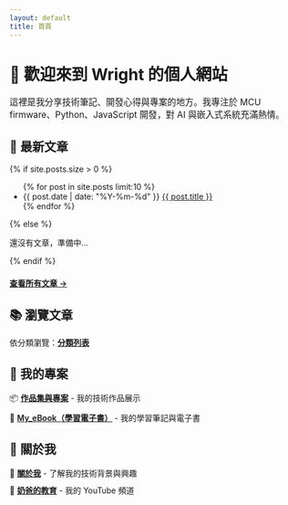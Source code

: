 ```yaml
---
layout: default
title: 首頁
---
```


<!-- Hero Section -->
<div class="hero-section">
  <h1>👋 歡迎來到 Wright 的個人網站</h1>
  <p style="font-size: 1.1em; margin-bottom: 0;">這裡是我分享技術筆記、開發心得與專案的地方。我專注於 MCU firmware、Python、JavaScript 開發，對 AI 與嵌入式系統充滿熱情。</p>
</div>

<!-- 最新文章 -->
<div class="home-section">
  <h2>📝 最新文章</h2>
  {% if site.posts.size > 0 %}
  <ul>
    {% for post in site.posts limit:10 %}
    <li>
      <span>{{ post.date | date: "%Y-%m-%d" }}</span>
      <a href="{{ post.url | relative_url }}">{{ post.title }}</a>
    </li>
    {% endfor %}
  </ul>
  {% else %}
  <p>還沒有文章，準備中...</p>
  {% endif %}
  <p style="margin-top: 20px;">
    <a href="{{ '/posts' | relative_url }}" style="font-weight: 600;">查看所有文章 →</a>
  </p>
</div>

<!-- 瀏覽文章 -->
<div class="home-section">
  <h2>📚 瀏覽文章</h2>
  <p>依分類瀏覽：<a href="{{ '/categories' | relative_url }}" style="font-weight: 600;">分類列表</a></p>
</div>

<!-- 專案 -->
<div class="home-section">
  <h2>🚀 我的專案</h2>
  <ul style="list-style: none; padding-left: 0;">
    <li style="margin-bottom: 10px;">
      📦 <a href="{{ '/projects' | relative_url }}" style="font-weight: 600;">作品集與專案</a> - 我的技術作品展示
    </li>
    <li>
      📖 <a href="https://github.com/wright0418/My_eBook/tree/main" target="_blank" rel="noopener" style="font-weight: 600;">My_eBook（學習電子書）</a> - 我的學習筆記與電子書
    </li>
  </ul>
</div>

<!-- 關於我 -->
<div class="home-section">
  <h2>👤 關於我</h2>
  <ul style="list-style: none; padding-left: 0;">
    <li style="margin-bottom: 10px;">
      💼 <a href="{{ '/about' | relative_url }}" style="font-weight: 600;">關於我</a> - 了解我的技術背景與興趣
    </li>
    <li>
      🎥 <a href="https://www.youtube.com/c/%E5%A5%B6%E7%88%B8%E7%9A%84%E6%95%99%E8%82%B2" target="_blank" rel="noopener" style="font-weight: 600;">奶爸的教育</a> - 我的 YouTube 頻道
    </li>
  </ul>
</div>

<!-- Back to Top Button -->
<div class="back-to-top" id="backToTop" title="回到頂部"></div>

<script>
// Back to top button functionality
window.addEventListener('scroll', function() {
  var backToTop = document.getElementById('backToTop');
  if (window.pageYOffset > 300) {
    backToTop.classList.add('visible');
  } else {
    backToTop.classList.remove('visible');
  }
});

document.getElementById('backToTop').addEventListener('click', function() {
  window.scrollTo({ top: 0, behavior: 'smooth' });
});
</script>